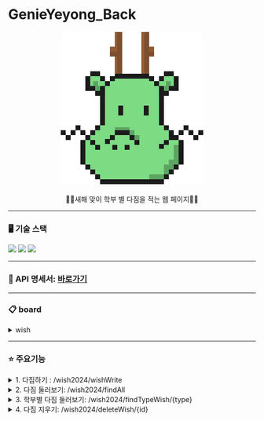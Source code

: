 # GenieYeyong_Back

<div align="center"> 
 <img src="./yong.png"> <br/> <br/>
  🙏🏽새해 맞이 학부 별 다짐을 적는 웹 페이지🙏🏽
</div>

---

### 🖥️ 기술 스택
  <div style={display:flex}>
    <img src="https://img.shields.io/badge/Springboot-6DB33F?style=for-the-badge&logo=html5&logoColor=white">
    <img src="https://img.shields.io/badge/mysql-4479A1?style=for-the-badge&logo=mysql&logoColor=white">
    <img src="https://img.shields.io/badge/git-F05032?style=for-the-badge&logo=git&logoColor=white">
  </div>

---

### 🧾 API 명세서: [바로가기](https://young-stallion-a88.notion.site/7da8fcb063114c4081d21d333b400bad?pvs=4)

--- 

### 📋 board
<details>
<summary>wish</summary>
<div markdown="1">

```
nickname text
contents varchar(255)
type varchar(255)
password varchar(255)
```
</div>
</details>

---

### ⭐️ 주요기능
<details>
<summary> 1. 다짐하기 : /wish2024/wishWrite</summary>
<div markdown="2">

#### RequestBody
  
```
{
  "nickname": "string",
  "contents": "string",
  "type": "string",
  "password": "string"
}
```
다짐을 적는 페이지입니다.<br/>
nickname: 원하는 닉네임으로 올리기<br/>
contents: 원하는 다짐을 적기
type: 해당 학부 선택
password: 해당 다짐에 부여하는 나만의 비밀번호


#### ResponseBody
```
{
  "result": true,
  "message": "string",
  "data": {
    "id": int,
    "nickname": "string",
    "contents": "string",
    "type": "string",
    "password": "string"
  },
  "total": 0
}

// create 페이지에서는 total = 0
```


</div>
</details>

<details>
<summary>2. 다짐 둘러보기: /wish2024/findAll</summary>
<div markdown="3">
  
#### ResponseBody
```
{
  "result": boolean,
  "message": "string",
  "data": [
    {
      "id": int,
      "nickname": "string",
      "contents": "string",
      "type": "string",
      "password": "string"
    }
  ],
  "total": int
}
```

</div>
</details>

<details>
<summary>3. 학부별 다짐 둘러보기: /wish2024/findTypeWish/{type}</summary>
<div markdown="4">


#### PathVariable
```
type: String

//학부 이름
```

#### ResponseBody
```
{
  "result": boolean,
  "message": "string",
  "data": [
    {
      "id": int,
      "nickname": "string",
      "contents": "string",
      "type": "string",
      "password": "string"
    }
  ],
  "total": int
}
```

</div>
</details>

<details>
<summary>4. 다짐 지우기: /wish2024/deleteWish/{id}</summary>
<div markdown="5">

#### PathVariable
```
id: int
```
#### RequestBody
```
{
  "password": "string"
}
```
#### ResponseBody
```
{
  "result": true,
  "message": "string",
  "data": {},
  "total": 0
}
```

</div>
</details>

